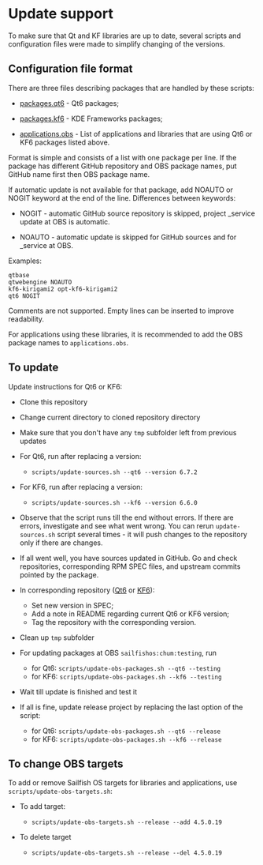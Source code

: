 # Update support

To make sure that Qt and KF libraries are up to date, several scripts
and configuration files were made to simplify changing of the
versions.

## Configuration file format

There are three files describing packages that are handled by these
scripts:

- [packages.qt6](packages.qt6) - Qt6 packages;

- [packages.kf6](packages.kf6) - KDE Frameworks packages;

- [applications.obs](applications.obs) - List of applications and
  libraries that are using Qt6 or KF6 packages listed above.

Format is simple and consists of a list with one package per line. If
the package has different GitHub repository and OBS package names, put GitHub
name first then OBS package name.

If automatic update is not available for that package, add NOAUTO or
NOGIT keyword at the end of the line. Differences between keywords:

- NOGIT - automatic GitHub source repository is skipped, project
  _service update at OBS is automatic.

- NOAUTO - automatic update is skipped for GitHub sources and for
  _service at OBS.

Examples:

```
qtbase
qtwebengine NOAUTO
kf6-kirigami2 opt-kf6-kirigami2
qt6 NOGIT
```

Comments are not supported. Empty lines can be inserted to improve
readability.

For applications using these libraries, it is recommended to add the
OBS package names to `applications.obs`.


## To update

Update instructions for Qt6 or KF6:

- Clone this repository

- Change current directory to cloned repository directory

- Make sure that you don't have any `tmp` subfolder left from previous
  updates

- For Qt6, run after replacing a version:
  - `scripts/update-sources.sh --qt6 --version 6.7.2`

- For KF6, run after replacing a version:
  - `scripts/update-sources.sh --kf6 --version 6.6.0`

- Observe that the script runs till the end without errors. If there
  are errors, investigate and see what went wrong. You can rerun
  `update-sources.sh` script several times - it will push changes to
  the repository only if there are changes.

- If all went well, you have sources updated in GitHub. Go and check
  repositories, corresponding RPM SPEC files, and upstream commits
  pointed by the package.

- In corresponding repository ([Qt6](https://github.com/sailfishos-chum/qt6) or
  [KF6](https://github.com/sailfishos-chum/kf6)):
  - Set new version in SPEC;
  - Add a note in README regarding current Qt6 or KF6 version;
  - Tag the repository with the corresponding version.

- Clean up `tmp` subfolder

- For updating packages at OBS `sailfishos:chum:testing`, run
  - for Qt6: `scripts/update-obs-packages.sh --qt6 --testing`
  - for KF6: `scripts/update-obs-packages.sh --kf6 --testing`

- Wait till update is finished and test it

- If all is fine, update release project by replacing the last option
  of the script:
  - for Qt6: `scripts/update-obs-packages.sh --qt6 --release`
  - for KF6: `scripts/update-obs-packages.sh --kf6 --release`


## To change OBS targets

To add or remove Sailfish OS targets for libraries and applications,
use `scripts/update-obs-targets.sh`:

- To add target:
  - `scripts/update-obs-targets.sh --release --add 4.5.0.19`

- To delete target
  - `scripts/update-obs-targets.sh --release --del 4.5.0.19`
